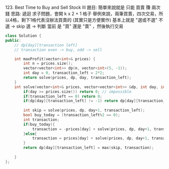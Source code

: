 

123. Best Time to Buy and Sell Stock III
題目: 簡單來說就是 只能 買賣 賺 兩次錢
思路: 遞迴 求子問題，會開 k x 2 + 1 格子
舉例來說，兩筆買賣，四次交易，所以4格，剩下1格代表沒辦法買賣的 (其實只是方便實作)
基本上就是 "選或不選"
不選 -> skip
選 -> 判斷 當前 是 "買" 還是 "賣"  ，然後執行交易
```cpp
class Solution {
public:
    // dp[day][transaction left]
    // transaction even -> buy, odd -> sell

    int maxProfit(vector<int>& prices) {    
        int n = prices.size();
        vector<vector<int>> dp(n, vector<int>(5, -1));
        int day = 0, transaction_left = 2*2;
        return solve(prices, dp, day, transaction_left);
    }
    int solve(vector<int>& prices, vector<vector<int>> &dp, int day, int transaction_left){
        if(day >= prices.size()) return 0; // impossible
        if(transaction_left == 0) return 0;
        if(dp[day][transaction_left] != -1) return dp[day][transaction_left];
        
        int skip = solve(prices, dp, day+1, transaction_left);
        bool buy_today = (transaction_left%2 == 0);
        int transaction;
        if(buy_today){
            transaction = -prices[day] + solve(prices, dp, day+1, transaction_left-1);
        }else{
            transaction = prices[day] + solve(prices, dp, day+1, transaction_left-1);
        }
        return dp[day][transaction_left] = max(skip, transaction);
        
    }
};

```
